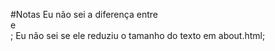 #Notas
Eu não sei a diferença entre <br> e <br />;
Eu não sei se ele reduziu o tamanho do texto em  about.html;
